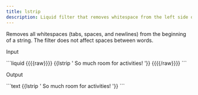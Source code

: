 ```yaml
---
title: lstrip
description: Liquid filter that removes whitespace from the left side of a string.
---
```

Removes all whitespaces (tabs, spaces, and newlines) from the beginning of a string. The filter does not affect spaces between words.
<p class="code-label">Input</p>
```liquid
{{{{raw}}}}
{{lstrip '          So much room for activities!          '}}
{{{{/raw}}}}
```
<p class="code-label">Output</p>
```text
{{lstrip '          So much room for activities!          '}}
```